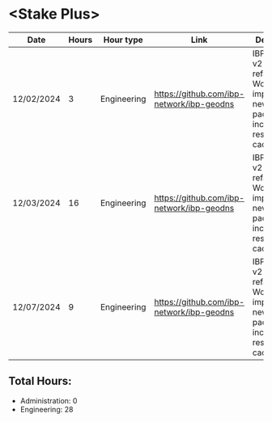 # \<Stake Plus\>
| Date | Hours | Hour type | Link | Description | 
|---|---|---|---|---|
| 12/02/2024 | 3 | Engineering | https://github.com/ibp-network/ibp-geodns | IBP-GeoDNS v2 (Code refactor) - Working on implementing new monitor package including results caching. 
| 12/03/2024 | 16 | Engineering | https://github.com/ibp-network/ibp-geodns | IBP-GeoDNS v2 (Code refactor) - Working on implementing new monitor package including results caching. 
| 12/07/2024 | 9 | Engineering | https://github.com/ibp-network/ibp-geodns | IBP-GeoDNS v2 (Code refactor) - Working on implementing new monitor package including results caching. 


## Total Hours:
- Administration: 0
- Engineering: 28


